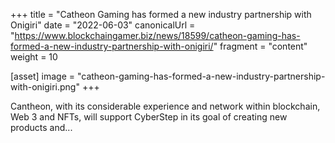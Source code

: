+++
title = "Catheon Gaming has formed a new industry partnership with Onigiri"
date = "2022-06-03"
canonicalUrl = "https://www.blockchaingamer.biz/news/18599/catheon-gaming-has-formed-a-new-industry-partnership-with-onigiri/"
fragment = "content"
weight = 10

[asset]
    image = "catheon-gaming-has-formed-a-new-industry-partnership-with-onigiri.png"
+++

Cantheon, with its considerable experience and network within blockchain, 
Web 3 and NFTs, will support CyberStep in its goal of creating new products 
and...
